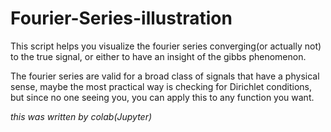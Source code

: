 # Fourier-Series-illustration

This script helps you visualize the fourier series converging(or actually not) to the true signal, or either to have an insight of the gibbs phenomenon.

The fourier series are valid for a broad class of signals that have a physical sense, maybe the most practical way is checking for Dirichlet conditions, but since no one seeing you, you can apply this to any function you want.

*this was written by colab(Jupyter)*
